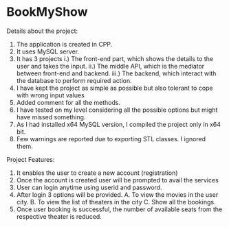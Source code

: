 # BookMyShow
Details about the project:
1. The application is created in CPP.
2. It uses MySQL server.
3. It has 3 projects
    i.) The front-end part, which shows the details to the user and takes the input.
    ii.) The middle API, which is the mediator between front-end and backend.
   iii.) The backend, which interact with the database to perform required action.
4. I have kept the project as simple as possible but also tolerant to cope with wrong  input values
5. Added comment for all the methods.
6. I have tested on my level considering all the possible options but might have missed something.
7. As I had installed x64 MySQL version, I compiled the project only in x64 bit.
8. Few warnings are reported due to exporting STL classes. I ignored them.

Project Features:
1. It enables the user to create a new account (registration)
2. Once the account is created user will be prompted to avail the services
3. User can login anytime using userid and password.
4. After login 3 options will be provided. 
      A. To view the movies in the user city. 
      B. To view the list of theaters in the city
      C. Show all the bookings.
5. Once user booking is successful, the number of available seats from the respective theater is reduced.
